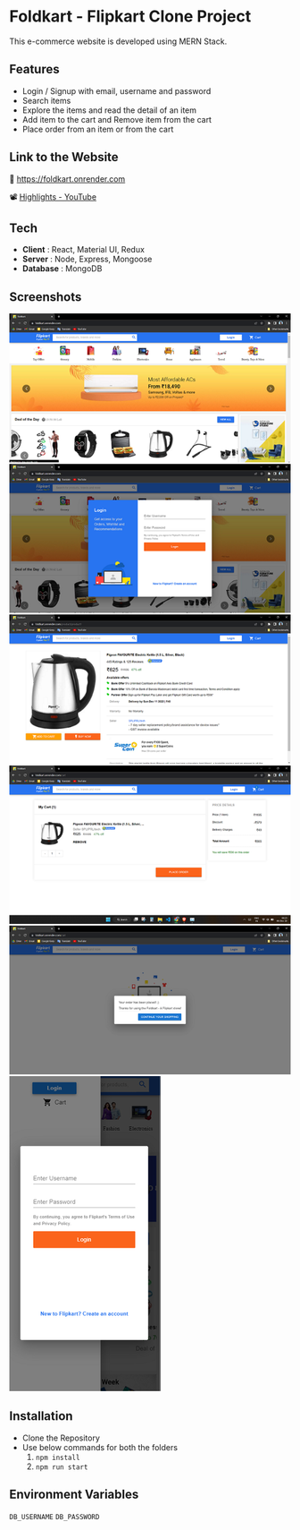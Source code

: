 # Foldkart - Flipkart Clone Project

This e-commerce website is developed using MERN Stack.

## Features

- Login / Signup with email, username and password
- Search items
- Explore the items and read the detail of an item
- Add item to the cart and Remove item from the cart
- Place order from an item or from the cart

## Link to the Website

🔗 https://foldkart.onrender.com

📽️ [Highlights - YouTube](https://youtu.be/owG17P4vr4Q)


## Tech

- **Client** : React, Material UI, Redux
- **Server** : Node, Express, Mongoose
- **Database** : MongoDB

## Screenshots

![home](./screenshots/home.png)
![home](./screenshots/login.png)
![home](./screenshots/product.png)
![home](./screenshots/cart.png)
![home](./screenshots/place_order.png)
![home](./screenshots/responsive.png)

## Installation

- Clone the Repository
- Use below commands for both the folders
	1. ```npm install```
	2. ```npm run start```

## Environment Variables

```DB_USERNAME```
```DB_PASSWORD```
